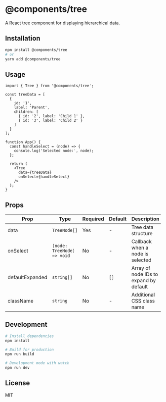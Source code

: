 # @components/tree

A React tree component for displaying hierarchical data.

## Installation

```bash
npm install @components/tree
# or
yarn add @components/tree
```

## Usage

```tsx
import { Tree } from '@components/tree';

const treeData = [
  {
    id: '1',
    label: 'Parent',
    children: [
      { id: '2', label: 'Child 1' },
      { id: '3', label: 'Child 2' }
    ]
  }
];

function App() {
  const handleSelect = (node) => {
    console.log('Selected node:', node);
  };

  return (
    <Tree 
      data={treeData} 
      onSelect={handleSelect}
    />
  );
}
```

## Props

| Prop | Type | Required | Default | Description |
|------|------|----------|---------|-------------|
| data | `TreeNode[]` | Yes | - | Tree data structure |
| onSelect | `(node: TreeNode) => void` | No | - | Callback when a node is selected |
| defaultExpanded | `string[]` | No | `[]` | Array of node IDs to expand by default |
| className | `string` | No | - | Additional CSS class name |

## Development

```bash
# Install dependencies
npm install

# Build for production
npm run build

# Development mode with watch
npm run dev
```

## License

MIT